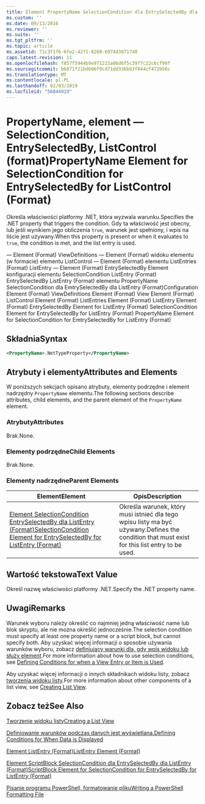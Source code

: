 ```yaml
---
title: Element PropertyName SelectionCondition dla EntrySelectedBy dla elementu ListControl (Format) | Dokumentacja firmy Microsoft
ms.custom: ''
ms.date: 09/13/2016
ms.reviewer: ''
ms.suite: ''
ms.tgt_pltfrm: ''
ms.topic: article
ms.assetid: 71c3f1f6-6fe2-42f1-8260-6974d3871748
caps.latest.revision: 11
ms.openlocfilehash: f857f5944b9e971215a06d6f5c39f7c22c6cf99f
ms.sourcegitcommit: b6871f21bd666f9cd71dd336bb3f844cf472b56c
ms.translationtype: MT
ms.contentlocale: pl-PL
ms.lasthandoff: 02/03/2019
ms.locfileid: "56844919"
---
```

# <a name="propertyname-element-for-selectioncondition-for-entryselectedby-for-listcontrol-format"></a><span data-ttu-id="b1dee-102">PropertyName, element — SelectionCondition, EntrySelectedBy, ListControl (format)</span><span class="sxs-lookup"><span data-stu-id="b1dee-102">PropertyName Element for SelectionCondition for EntrySelectedBy for ListControl (Format)</span></span>

<span data-ttu-id="b1dee-103">Określa właściwości platformy .NET, która wyzwala warunku.</span><span class="sxs-lookup"><span data-stu-id="b1dee-103">Specifies the .NET property that triggers the condition.</span></span> <span data-ttu-id="b1dee-104">Gdy ta właściwość jest obecny, lub jeśli wynikiem jego obliczenia `true`, warunek jest spełniony, i wpis na liście jest używany.</span><span class="sxs-lookup"><span data-stu-id="b1dee-104">When this property is present or when it evaluates to `true`, the condition is met, and the list entry is used.</span></span>

<span data-ttu-id="b1dee-105">— Element (Format) ViewDefinitions — Element (Format) widoku elementu (w formacie) elementu ListControl — Element (Format) elementu ListEntries (Format) ListEntry — Element (Format) EntrySelectedBy Element konfiguracji elementu SelectionCondition ListEntry (Format) EntrySelectedBy ListEntry (Format) elementu PropertyName SelectionCondition dla EmtrySelectedBy dla ListEntry (Format)</span><span class="sxs-lookup"><span data-stu-id="b1dee-105">Configuration Element (Format) ViewDefinitions Element (Format) View Element (Format) ListControl Element (Format) ListEntries Element (Format) ListEntry Element (Format) EntrySelectedBy Element for ListEntry (Format) SelectionCondition Element for EntrySelectedBy for ListEntry (Format) PropertyName Element for SelectionCondition for EmtrySelectedBy for ListEntry (Format)</span></span>

## <a name="syntax"></a><span data-ttu-id="b1dee-106">Składnia</span><span class="sxs-lookup"><span data-stu-id="b1dee-106">Syntax</span></span>

```xml
<PropertyName>.NetTypeProperty</PropertyName>
```

## <a name="attributes-and-elements"></a><span data-ttu-id="b1dee-107">Atrybuty i elementy</span><span class="sxs-lookup"><span data-stu-id="b1dee-107">Attributes and Elements</span></span>

<span data-ttu-id="b1dee-108">W poniższych sekcjach opisano atrybuty, elementy podrzędne i element nadrzędny `PropertyName` elementu.</span><span class="sxs-lookup"><span data-stu-id="b1dee-108">The following sections describe attributes, child elements, and the parent element of the `PropertyName` element.</span></span>

### <a name="attributes"></a><span data-ttu-id="b1dee-109">Atrybuty</span><span class="sxs-lookup"><span data-stu-id="b1dee-109">Attributes</span></span>

<span data-ttu-id="b1dee-110">Brak.</span><span class="sxs-lookup"><span data-stu-id="b1dee-110">None.</span></span>

### <a name="child-elements"></a><span data-ttu-id="b1dee-111">Elementy podrzędne</span><span class="sxs-lookup"><span data-stu-id="b1dee-111">Child Elements</span></span>

<span data-ttu-id="b1dee-112">Brak.</span><span class="sxs-lookup"><span data-stu-id="b1dee-112">None.</span></span>

### <a name="parent-elements"></a><span data-ttu-id="b1dee-113">Elementy nadrzędne</span><span class="sxs-lookup"><span data-stu-id="b1dee-113">Parent Elements</span></span>

|<span data-ttu-id="b1dee-114">Element</span><span class="sxs-lookup"><span data-stu-id="b1dee-114">Element</span></span>|<span data-ttu-id="b1dee-115">Opis</span><span class="sxs-lookup"><span data-stu-id="b1dee-115">Description</span></span>|
|-------------|-----------------|
|[<span data-ttu-id="b1dee-116">Element SelectionCondition EntrySelectedBy dla ListEntry (Format)</span><span class="sxs-lookup"><span data-stu-id="b1dee-116">SelectionCondition Element for EntrySelectedBy for ListEntry (Format)</span></span>](./selectioncondition-element-for-entryselectedby-for-listcontrol-format.md)|<span data-ttu-id="b1dee-117">Określa warunek, który musi istnieć dla tego wpisu listy ma być używany.</span><span class="sxs-lookup"><span data-stu-id="b1dee-117">Defines the condition that must exist for this list entry to be used.</span></span>|

## <a name="text-value"></a><span data-ttu-id="b1dee-118">Wartość tekstowa</span><span class="sxs-lookup"><span data-stu-id="b1dee-118">Text Value</span></span>

<span data-ttu-id="b1dee-119">Określ nazwę właściwości platformy .NET.</span><span class="sxs-lookup"><span data-stu-id="b1dee-119">Specify the .NET property name.</span></span>

## <a name="remarks"></a><span data-ttu-id="b1dee-120">Uwagi</span><span class="sxs-lookup"><span data-stu-id="b1dee-120">Remarks</span></span>

<span data-ttu-id="b1dee-121">Warunek wyboru należy określić co najmniej jedną właściwość name lub blok skryptu, ale nie można określić jednocześnie.</span><span class="sxs-lookup"><span data-stu-id="b1dee-121">The selection condition must specify at least one property name or a script block, but cannot specify both.</span></span> <span data-ttu-id="b1dee-122">Aby uzyskać więcej informacji o sposobie używania warunków wyboru, zobacz [definiujący warunki dla, gdy wpis widoku lub służy element](./defining-conditions-for-displaying-data.md).</span><span class="sxs-lookup"><span data-stu-id="b1dee-122">For more information about how to use selection conditions, see [Defining Conditions for when a View Entry or Item is Used](./defining-conditions-for-displaying-data.md).</span></span>

<span data-ttu-id="b1dee-123">Aby uzyskać więcej informacji o innych składnikach widoku listy, zobacz [tworzenia widoku listy](./creating-a-list-view.md).</span><span class="sxs-lookup"><span data-stu-id="b1dee-123">For more information about other components of a list view, see [Creating List View](./creating-a-list-view.md).</span></span>

## <a name="see-also"></a><span data-ttu-id="b1dee-124">Zobacz też</span><span class="sxs-lookup"><span data-stu-id="b1dee-124">See Also</span></span>

[<span data-ttu-id="b1dee-125">Tworzenie widoku listy</span><span class="sxs-lookup"><span data-stu-id="b1dee-125">Creating a List View</span></span>](./creating-a-list-view.md)

[<span data-ttu-id="b1dee-126">Definiowanie warunków podczas danych jest wyświetlana.</span><span class="sxs-lookup"><span data-stu-id="b1dee-126">Defining Conditions for When Data is Displayed</span></span>](./defining-conditions-for-displaying-data.md)

[<span data-ttu-id="b1dee-127">Element ListEntry (Format)</span><span class="sxs-lookup"><span data-stu-id="b1dee-127">ListEntry Element (Format)</span></span>](./listentry-element-for-listcontrol-format.md)

[<span data-ttu-id="b1dee-128">Element ScriptBlock SelectionCondition dla EntrySelectedBy dla ListEntry (Format)</span><span class="sxs-lookup"><span data-stu-id="b1dee-128">ScriptBlock Element for SelectionCondition for EntrySelectedBy for ListEntry (Format)</span></span>](./scriptblock-element-for-selectioncondition-for-entryselectedby-for-listcontrol-format.md)

[<span data-ttu-id="b1dee-129">Pisanie programu PowerShell, formatowanie pliku</span><span class="sxs-lookup"><span data-stu-id="b1dee-129">Writing a PowerShell Formatting File</span></span>](./writing-a-powershell-formatting-file.md)

